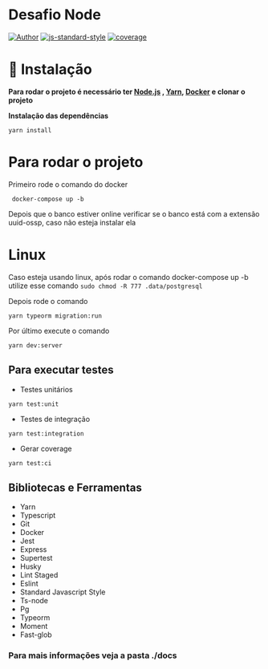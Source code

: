 # Desafio Node
[![Author](https://img.shields.io/badge/author-CaioVieira-brightgreen)](https://github.com/cvieira850)
[![js-standard-style](https://img.shields.io/badge/code%20style-standard-brightgreen.svg)](http://standardjs.com)
[![coverage](https://img.shields.io/badge/coverage-100%25-blue)](https://jestjs.io/)

# 🚧 Instalação
**Para rodar o projeto é necessário ter [Node.js](https://nodejs.org/en/download/) , [Yarn](https://yarnpkg.com/), [Docker](https://docs.docker.com/docker-for-windows/install/) e clonar o projeto**

**Instalação das dependências**

```yarn install```

# Para rodar o projeto

Primeiro rode o comando do docker

``` docker-compose up -b```

Depois que o banco estiver online verificar se o banco está com a extensão uuid-ossp, caso não esteja instalar ela

# Linux
Caso esteja usando linux, após rodar o comando docker-compose up -b utilize esse comando
``` sudo chmod -R 777 .data/postgresql  ```

Depois rode  o comando

``` yarn typeorm migration:run ```

Por último execute o comando

``` yarn dev:server ```

## Para executar testes
* Testes unitários
  
``` yarn test:unit ```

* Testes de integração
    
``` yarn test:integration ```

* Gerar coverage

``` yarn test:ci ```

## Bibliotecas e Ferramentas

* Yarn
* Typescript
* Git
* Docker
* Jest
* Express
* Supertest
* Husky
* Lint Staged
* Eslint
* Standard Javascript Style
* Ts-node
* Pg
* Typeorm
* Moment
* Fast-glob

### Para mais informações veja a pasta ./docs